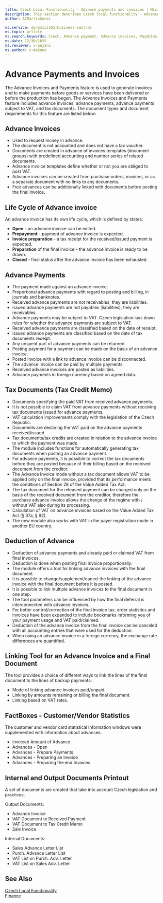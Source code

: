 ```yaml
---
title: Czech Local Functionality - Advance payments and invoices | Microsoft Docs
description: This section describes Czech local functionality - Advance payments and invoices
author: ACMartinKunes

ms.service: dynamics365-business-central
ms.topic: article
ms.search.keywords: Czech, Advance payment, Advance invoices, Payables, Finance, CZ, Cash
ms.date: 12/30/2019
ms.reviewer: v-pejano
ms.author: v-makune
---
```


# Advance Payments and Invoices  

The Advance Invoices and Payments feature is used to generate invoices and to make payments before goods or services have been delivered or before the production has begun. The Advance Invoices and Payments feature includes advance invoices, advance payments, advance payments subject to VAT, and tax documents. The document types and document requirements for this feature are listed below:

## Advance Invoices

- Used to request money in advance.
- The document is not accounted and does not have a tax voucher.
- Documents are created in advance of invoices templates (document groups) with predefined accounting and number series of related documents.
- Advance invoice templates define whether or not you are obliged to post VAT.
- Advance invoices can be created from purchase orders, invoices, or as a separate document with no links to any documents.
- Free advances can be additionally linked with documents before posting the final invoice.

## Life Cycle of Advance invoice

An advance invoice has its own life cycle, which is defined by states:
- **Open** - an advance invoice can be edited.
- **Prepayment** - payment of advance invoice is expected.
- **Invoice preparation** - a tax receipt for the received/issued payment is expected.
- **Preparation** of the final invoice - the advance invoice is ready to be drawn.
- **Closed** - final status after the advance invoice has been exhausted.

## Advance Payments

- The payment made against an advance invoice.
- Proportional advance payments with regard to posting and billing, in journals and banknotes.
- Received advance payments are not receivables, they are liabilities.
- Issued advance payments are not payables (liabilities), they are receivables.
- Advance payments may be subject to VAT. Czech legislation lays down rules for whether the advance payments are subject to VAT.
- Received advance payments are classified based on the date of receipt.
- Issued advance payments are classified based on the date of tax documents receipt.
- Any unspent part of advance payments can be returned.
- Posting payment for a payment can be made on the basis of an advance invoice.
- Posted invoice with a link to advance invoice can be disconnected.
- The advance invoice can be paid by multiple payments.
- Received advance invoices are posted as liabilities.
- Advance payments in foreign currency based on agreed data.

## Tax Documents (Tax Credit Memo)

- Documents specifying the paid VAT from received advance payments.
- It is not possible to claim VAT from advance payments without receiving tax documents issued for advance payments.
- VAT calculation improvements comply with the legislation of the Czech Republic.
- Documents are declaring the VAT paid on the advance payments received/issued.
- Tax documents/tax credits are created in relation to the advance invoice to which the payment was made.
- The module includes functions for automatically generating tax documents when posting an advance payment.
- For advance payments, it is possible to correct the tax documents before they are posted because of their billing based on the received document from the creditor.
- The Advance Invoice mode without a tax document allows VAT to be applied only on the final invoice, provided that its performance meets the conditions of Section 28 of the Value Added Tax Act.
- The tax document for the released payment can be charged only on the basis of the received document from the creditor, therefore the purchase advance invoice allows the change of the regime with / without VAT also during its processing.
- Calculation of VAT on advance invoices based on the Value Added Tax Act (§ 37a, § 92).
- The new module also works with VAT in the payer registration mode in another EU country.

## Deduction of Advance

- Deduction of advance payments and already paid or claimed VAT from final invoices.
- Deduction is done when posting final invoice proportionally.
- The module offers a tool for linking advance invoices with the final document.
- It is possible to change/supplement/cancel the linking of the advance invoice with the final document before it is posted.
- It is possible to link multiple advance invoices to the final document in one step.
- The tool parameters can be influenced by how the final deferral is interconnected with advance invoices.
- For better control/correction of the final invoice tax, order statistics and invoices have been expanded to include bookmarks informing you of your payment usage and VAT paid/claimed.
- Deduction of the advance invoice from the final invoice can be canceled with all accounting entries that were used for the deduction.
- When using an advance invoice in a foreign currency, the exchange rate differences are quantified.

## Linking Tool for an Advance Invoice and a Final Document

The tool provides a choice of different ways to link the lines of the final document to the lines of backup payments:

- Mode of linking advance invoices paid/unpaid.
- Linking by amounts remaining or billing the final document.
- Linking based on VAT rates.

## FactBoxes - Customer/Vendor Statistics

The customer and vendor card statistical information windows were supplemented with information about advances:
- Invoiced Amount of Advance
- Advances - Open
- Advances - Prepare Payments
- Advances - Preparing an Invoice
- Advances - Preparing the end Invoices

## Internal and Output Documents Printout

A set of documents are created that take into account Czech legislation and practices.

Output Documents:
- Advance Invoice
- VAT Document to Received Payment
- VAT Document to Tax Credit Memo
- Sale Invoice

Internal Documents:
- Sales Advance Letter List
- Purch. Advance Letter List
- VAT List on Purch. Adv. Letter
- VAT List on Sales Adv. Letter

## See Also
[Czech Local Functionality](czech-local-functionality.md)  
[Finance](finance.md)
